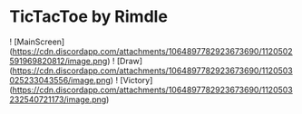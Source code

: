 # TicTacToe by Rimdle
! [MainScreen] (https://cdn.discordapp.com/attachments/1064897782923673690/1120502591969820812/image.png) ! [Draw] (https://cdn.discordapp.com/attachments/1064897782923673690/1120503025233043556/image.png) ! [Victory] (https://cdn.discordapp.com/attachments/1064897782923673690/1120503232540721173/image.png)
